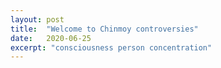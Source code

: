 ```yaml
---
layout: post
title:  "Welcome to Chinmoy controversies"
date:   2020-06-25
excerpt: "consciousness person concentration"
---
```

